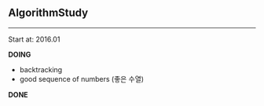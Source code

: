 ## AlgorithmStudy

---

Start at: 2016.01

__DOING__
- backtracking
 - good sequence of numbers (좋은 수열)

__DONE__
